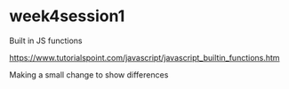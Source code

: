 # week4session1

Built in JS functions

https://www.tutorialspoint.com/javascript/javascript_builtin_functions.htm


Making a small change to show differences